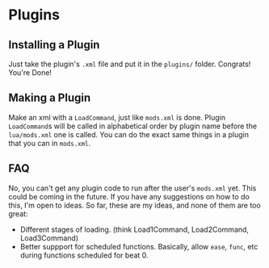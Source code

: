 # Plugins
## Installing a Plugin
Just take the plugin's `.xml` file and put it in the `plugins/` folder. Congrats! You're Done!
## Making a Plugin
Make an xml with a `LoadCommand`, just like `mods.xml` is done. Plugin `LoadCommand`s will be called in alphabetical order by plugin name before the `lua/mods.xml` one is called. You can do the exact same things in a plugin that you can in `mods.xml`.


## FAQ
No, you can't get any plugin code to run after the user's `mods.xml` yet. This could be coming in the future. If you have any suggestions on how to do this, I'm open to ideas. So far, these are my ideas, and none of them are too great:
* Different stages of loading. (think Load1Command, Load2Command, Load3Command)
* Better suppport for scheduled functions. Basically, allow `ease`, `func`, etc during functions scheduled for beat 0.
